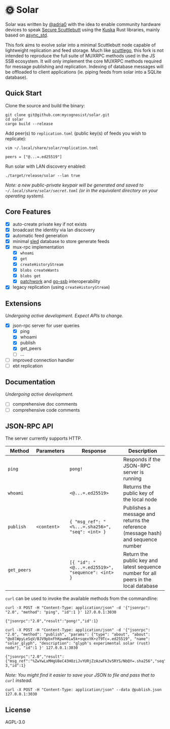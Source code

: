 # 🌞 Solar

Solar was written by [@adria0](https://github.com/adria0) with the idea to 
enable community hardware devices to speak [Secure Scuttlebutt](https://scuttlebutt.nz/)
using the [Kuska](https://github.com/Kuska-ssb) Rust libraries, mainly based on 
[async_std](https://async.rs/).

This fork aims to evolve solar into a minimal Scuttlebutt node capable of 
lightweight replication and feed storage. Much like 
[scuttlego](https://github.com/planetary-social/scuttlego), this fork is not
intended to reproduce the full suite of MUXRPC methods used in the JS SSB
ecosystem. It will only implement the core MUXRPC methods required for 
message publishing and replication. Indexing of database messages will be
offloaded to client applications (ie. piping feeds from solar into a SQLite
database).

## Quick Start

Clone the source and build the binary:

```
git clone git@github.com:mycognosist/solar.git
cd solar
cargo build --release
```

Add peer(s) to `replication.toml` (public key(s) of feeds you wish to replicate):

```
vim ~/.local/share/solar/replication.toml

peers = ["@...=.ed25519"]
```

Run solar with LAN discovery enabled:

```
./target/release/solar --lan true
```

_Note: a new public-private keypair will be generated and saved to
`~/.local/share/solar/secret.toml` (or in the equivalent directory on your
operating system)._

## Core Features

- [X] auto-create private key if not exists
- [X] broadcast the identity via lan discovery
- [X] automatic feed generation
- [X] minimal [sled](https://github.com/spacejam/sled) database to store generate feeds
- [X] mux-rpc implementation
  - [X] `whoami`
  - [X] `get`
  - [X] `createHistoryStream`
  - [X] `blobs createWants`
  - [X] `blobs get`
  - [X] [patchwork](https://github.com/ssbc/patchwork) and [go-ssb](https://github.com/ssbc/go-ssb) interoperability
- [X] legacy replication (using `createHistoryStream`)

## Extensions

_Undergoing active development. Expect APIs to change._

- [X] json-rpc server for user queries
  - [X] ping
  - [X] whoami
  - [X] publish
  - [X] get_peers
  - [ ] ...
- [ ] improved connection handler
- [ ] ebt replication

## Documentation

_Undergoing active development._

- [ ] comprehensive doc comments
- [ ] comprehensive code comments

## JSON-RPC API

The server currently supports HTTP.

| Method | Parameters | Response | Description |
| --- | --- | --- | --- |
| `ping` | | `pong!` | Responds if the JSON-RPC server is running |
| `whoami` | | `<@...=.ed25519>` | Returns the public key of the local node |
| `publish` | `<content>` | `{ "msg_ref": "<%...=.sha256>", "seq": <int> }` | Publishes a message and returns the reference (message hash) and sequence number |
| `get_peers` | | `[{ "id": "<@...=.ed25519>", "sequence": <int> }` | Return the public key and latest sequence number for all peers in the local database |

`curl` can be used to invoke the available methods from the commandline:

```
curl -X POST -H "Content-Type: application/json" -d '{"jsonrpc": "2.0", "method": "ping", "id":1 }' 127.0.0.1:3030

{"jsonrpc":"2.0","result":"pong!","id":1}
```

```
curl -X POST -H "Content-Type: application/json" -d '{"jsonrpc": "2.0", "method": "publish", "params": {"type": "about", "about": "@o8lWpyLeSqV/BJV9pbxFhKpwm6Lw5k+sqexYK+zT9Tc=.ed25519", "name": "solar_glyph", "description": "glyph's experimental solar (rust) node"}, "id":1 }' 127.0.0.1:3030

{"jsonrpc":"2.0","result":{"msg_ref":"%ZwYwLxMHgU8eC43HOziJvYURjZzAzwFk3v5RYS/NbQY=.sha256","seq": 3,"id":1}
```

_Note: You might find it easier to save your JSON to file and pass that to `curl` instead._

```
curl -X POST -H "Content-Type: application/json" --data @publish.json 127.0.0.1:3030
```

## License

AGPL-3.0
